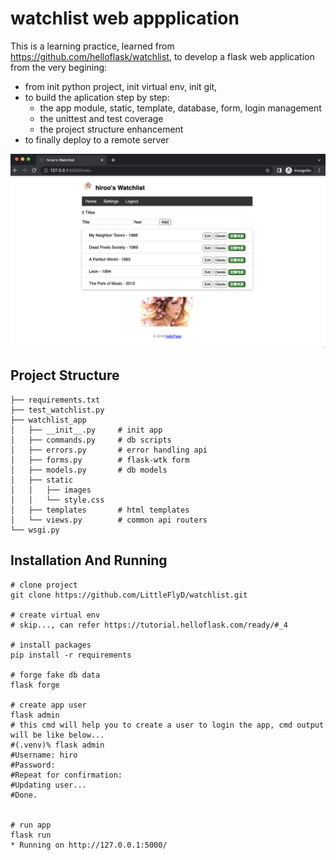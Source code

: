 # watchlist web appplication

This is a learning practice, learned from https://github.com/helloflask/watchlist, to develop a flask web application from the very begining:
 - from init python project, init virtual env, init git, 
 - to build the aplication step by step: 
    - the app module, static, template, database, form, login management
    - the unittest and test coverage
    - the project structure enhancement
 - to finally deploy to a remote server
 
 ![Screenshot](watchlist_app/static/images/watchlist-app.png?raw=true)
 
## Project Structure
```
├── requirements.txt
├── test_watchlist.py
├── watchlist_app
│   ├── __init__.py     # init app
│   ├── commands.py     # db scripts
│   ├── errors.py       # error handling api
│   ├── forms.py        # flask-wtk form
│   ├── models.py       # db models
│   ├── static
│   │   ├── images
│   │   └── style.css
│   ├── templates       # html templates
│   └── views.py        # common api routers
└── wsgi.py
```

## Installation And Running
```shell
# clone project
git clone https://github.com/LittleFlyD/watchlist.git

# create virtual env 
# skip..., can refer https://tutorial.helloflask.com/ready/#_4 

# install packages
pip install -r requirements

# forge fake db data
flask forge

# create app user
flask admin
# this cmd will help you to create a user to login the app, cmd output will be like below...
#(.venv)% flask admin
#Username: hiro
#Password: 
#Repeat for confirmation: 
#Updating user...
#Done.


# run app
flask run
* Running on http://127.0.0.1:5000/
```
